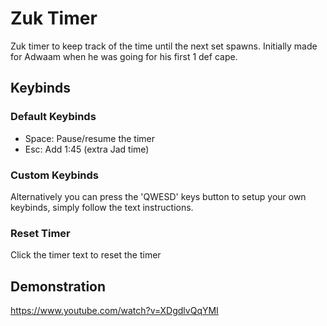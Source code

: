 # Zuk Timer

Zuk timer to keep track of the time until the next set spawns.
Initially made for Adwaam when he was going for his first 1 def cape.

## Keybinds

### Default Keybinds

* Space: Pause/resume the timer
* Esc: Add 1:45 (extra Jad time)

### Custom Keybinds

Alternatively you can press the 'QWESD' keys button to setup your own keybinds, simply follow the text instructions.

### Reset Timer
Click the timer text to reset the timer

## Demonstration

https://www.youtube.com/watch?v=XDgdlvQqYMI